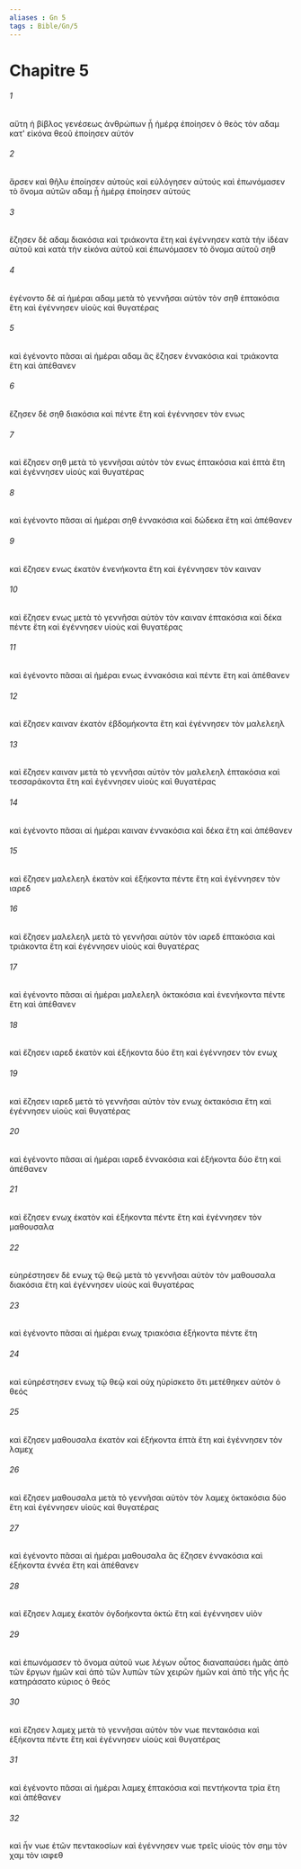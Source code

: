 ```yaml
---
aliases : Gn 5
tags : Bible/Gn/5
---
```


# Chapitre 5

###### 1
αὕτη ἡ βίβλος γενέσεως ἀνθρώπων ᾗ ἡμέρᾳ ἐποίησεν ὁ θεὸς τὸν αδαμ κατ' εἰκόνα θεοῦ ἐποίησεν αὐτόν
###### 2
ἄρσεν καὶ θῆλυ ἐποίησεν αὐτοὺς καὶ εὐλόγησεν αὐτούς καὶ ἐπωνόμασεν τὸ ὄνομα αὐτῶν αδαμ ᾗ ἡμέρᾳ ἐποίησεν αὐτούς
###### 3
ἔζησεν δὲ αδαμ διακόσια καὶ τριάκοντα ἔτη καὶ ἐγέννησεν κατὰ τὴν ἰδέαν αὐτοῦ καὶ κατὰ τὴν εἰκόνα αὐτοῦ καὶ ἐπωνόμασεν τὸ ὄνομα αὐτοῦ σηθ
###### 4
ἐγένοντο δὲ αἱ ἡμέραι αδαμ μετὰ τὸ γεννῆσαι αὐτὸν τὸν σηθ ἑπτακόσια ἔτη καὶ ἐγέννησεν υἱοὺς καὶ θυγατέρας
###### 5
καὶ ἐγένοντο πᾶσαι αἱ ἡμέραι αδαμ ἃς ἔζησεν ἐννακόσια καὶ τριάκοντα ἔτη καὶ ἀπέθανεν
###### 6
ἔζησεν δὲ σηθ διακόσια καὶ πέντε ἔτη καὶ ἐγέννησεν τὸν ενως
###### 7
καὶ ἔζησεν σηθ μετὰ τὸ γεννῆσαι αὐτὸν τὸν ενως ἑπτακόσια καὶ ἑπτὰ ἔτη καὶ ἐγέννησεν υἱοὺς καὶ θυγατέρας
###### 8
καὶ ἐγένοντο πᾶσαι αἱ ἡμέραι σηθ ἐννακόσια καὶ δώδεκα ἔτη καὶ ἀπέθανεν
###### 9
καὶ ἔζησεν ενως ἑκατὸν ἐνενήκοντα ἔτη καὶ ἐγέννησεν τὸν καιναν
###### 10
καὶ ἔζησεν ενως μετὰ τὸ γεννῆσαι αὐτὸν τὸν καιναν ἑπτακόσια καὶ δέκα πέντε ἔτη καὶ ἐγέννησεν υἱοὺς καὶ θυγατέρας
###### 11
καὶ ἐγένοντο πᾶσαι αἱ ἡμέραι ενως ἐννακόσια καὶ πέντε ἔτη καὶ ἀπέθανεν
###### 12
καὶ ἔζησεν καιναν ἑκατὸν ἑβδομήκοντα ἔτη καὶ ἐγέννησεν τὸν μαλελεηλ
###### 13
καὶ ἔζησεν καιναν μετὰ τὸ γεννῆσαι αὐτὸν τὸν μαλελεηλ ἑπτακόσια καὶ τεσσαράκοντα ἔτη καὶ ἐγέννησεν υἱοὺς καὶ θυγατέρας
###### 14
καὶ ἐγένοντο πᾶσαι αἱ ἡμέραι καιναν ἐννακόσια καὶ δέκα ἔτη καὶ ἀπέθανεν
###### 15
καὶ ἔζησεν μαλελεηλ ἑκατὸν καὶ ἑξήκοντα πέντε ἔτη καὶ ἐγέννησεν τὸν ιαρεδ
###### 16
καὶ ἔζησεν μαλελεηλ μετὰ τὸ γεννῆσαι αὐτὸν τὸν ιαρεδ ἑπτακόσια καὶ τριάκοντα ἔτη καὶ ἐγέννησεν υἱοὺς καὶ θυγατέρας
###### 17
καὶ ἐγένοντο πᾶσαι αἱ ἡμέραι μαλελεηλ ὀκτακόσια καὶ ἐνενήκοντα πέντε ἔτη καὶ ἀπέθανεν
###### 18
καὶ ἔζησεν ιαρεδ ἑκατὸν καὶ ἑξήκοντα δύο ἔτη καὶ ἐγέννησεν τὸν ενωχ
###### 19
καὶ ἔζησεν ιαρεδ μετὰ τὸ γεννῆσαι αὐτὸν τὸν ενωχ ὀκτακόσια ἔτη καὶ ἐγέννησεν υἱοὺς καὶ θυγατέρας
###### 20
καὶ ἐγένοντο πᾶσαι αἱ ἡμέραι ιαρεδ ἐννακόσια καὶ ἑξήκοντα δύο ἔτη καὶ ἀπέθανεν
###### 21
καὶ ἔζησεν ενωχ ἑκατὸν καὶ ἑξήκοντα πέντε ἔτη καὶ ἐγέννησεν τὸν μαθουσαλα
###### 22
εὐηρέστησεν δὲ ενωχ τῷ θεῷ μετὰ τὸ γεννῆσαι αὐτὸν τὸν μαθουσαλα διακόσια ἔτη καὶ ἐγέννησεν υἱοὺς καὶ θυγατέρας
###### 23
καὶ ἐγένοντο πᾶσαι αἱ ἡμέραι ενωχ τριακόσια ἑξήκοντα πέντε ἔτη
###### 24
καὶ εὐηρέστησεν ενωχ τῷ θεῷ καὶ οὐχ ηὑρίσκετο ὅτι μετέθηκεν αὐτὸν ὁ θεός
###### 25
καὶ ἔζησεν μαθουσαλα ἑκατὸν καὶ ἑξήκοντα ἑπτὰ ἔτη καὶ ἐγέννησεν τὸν λαμεχ
###### 26
καὶ ἔζησεν μαθουσαλα μετὰ τὸ γεννῆσαι αὐτὸν τὸν λαμεχ ὀκτακόσια δύο ἔτη καὶ ἐγέννησεν υἱοὺς καὶ θυγατέρας
###### 27
καὶ ἐγένοντο πᾶσαι αἱ ἡμέραι μαθουσαλα ἃς ἔζησεν ἐννακόσια καὶ ἑξήκοντα ἐννέα ἔτη καὶ ἀπέθανεν
###### 28
καὶ ἔζησεν λαμεχ ἑκατὸν ὀγδοήκοντα ὀκτὼ ἔτη καὶ ἐγέννησεν υἱὸν
###### 29
καὶ ἐπωνόμασεν τὸ ὄνομα αὐτοῦ νωε λέγων οὗτος διαναπαύσει ἡμᾶς ἀπὸ τῶν ἔργων ἡμῶν καὶ ἀπὸ τῶν λυπῶν τῶν χειρῶν ἡμῶν καὶ ἀπὸ τῆς γῆς ἧς κατηράσατο κύριος ὁ θεός
###### 30
καὶ ἔζησεν λαμεχ μετὰ τὸ γεννῆσαι αὐτὸν τὸν νωε πεντακόσια καὶ ἑξήκοντα πέντε ἔτη καὶ ἐγέννησεν υἱοὺς καὶ θυγατέρας
###### 31
καὶ ἐγένοντο πᾶσαι αἱ ἡμέραι λαμεχ ἑπτακόσια καὶ πεντήκοντα τρία ἔτη καὶ ἀπέθανεν
###### 32
καὶ ἦν νωε ἐτῶν πεντακοσίων καὶ ἐγέννησεν νωε τρεῖς υἱούς τὸν σημ τὸν χαμ τὸν ιαφεθ
